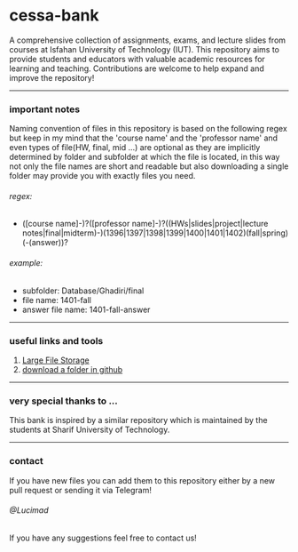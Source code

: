 # cessa-bank
A comprehensive collection of assignments, exams, and lecture slides from courses at Isfahan University of Technology (IUT). This repository aims to provide students and educators with valuable academic resources for learning and teaching. Contributions are welcome to help expand and improve the repository!

---
### important notes
Naming convention of files in this repository is based on the following regex but keep in my mind that the 'course name' and the 'professor name' and even types of file(HW, final, mid ...) are optional as they are implicitly determined by folder and subfolder at which the file is located, in this way not only the file names are short and readable but also downloading a single folder may provide you with exactly files you need.
###### regex:
- ([course name]-)?([professor name]-)?((HWs|slides|project|lecture notes|final|midterm)-)(1396|1397|1398|1399|1400|1401|1402)(fall|spring)(-(answer))?
###### example:
- subfolder: Database/Ghadiri/final
- file name: 1401-fall
- answer file name: 1401-fall-answer

---
### useful links and tools
1. [Large File Storage](https://medium.com/junior-dev/how-to-use-git-lfs-large-file-storage-to-push-large-files-to-github-41c8db1e2d65)
2. [download a folder in github](https://download-directory.github.io/)

---
### very special thanks to ...
This bank is inspired by a similar repository which is maintained by the students at Sharif University of Technology.

---
### contact
If you have new files you can add them to this repository either by a new pull request or sending it via Telegram!
###### @Lucimad
If you have any suggestions feel free to contact us!

